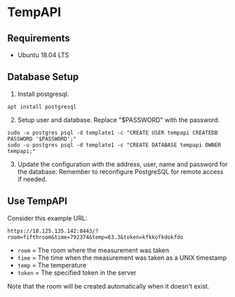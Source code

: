 # TempAPI
## Requirements
* Ubuntu 18.04 LTS

## Database Setup
1. Install postgresql.
```
apt install postgresql
```
2. Setup user and database. Replace "$PASSWORD" with the password.
```
sudo -u postgres psql -d template1 -c "CREATE USER tempapi CREATEDB PASSWORD '$PASSWORD';"
sudo -u postgres psql -d template1 -c "CREATE DATABASE tempapi OWNER tempapi;"
```  
3. Update the configuration with the address, user, name and password for the database. Remember to reconfigure PostgreSQL for remote access if needed.

## Use TempAPI
Consider this example URL:
```
https://10.125.135.142:8443/?room=fifthroom&time=792374&temp=63.3&token=kfkkofkdokfdo
```
* `room` = The room where the measurement was taken
* `time` = The time when the measurement was taken as a UNIX timestamp   
* `temp` = The temperature
* `token` = The specified token in the server

Note that the room will be created automatically when it doesn't exist.

